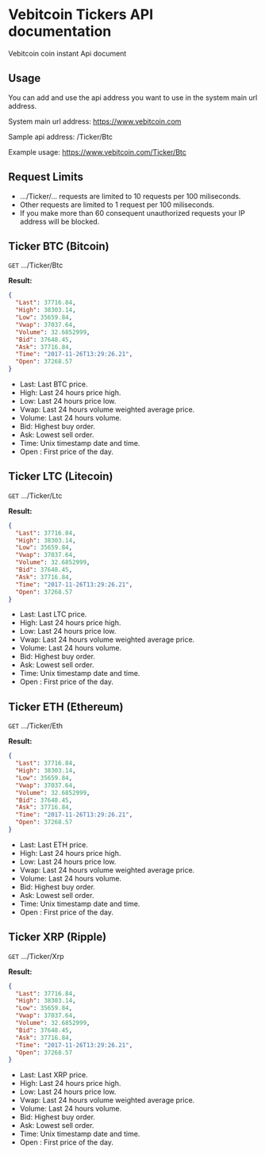 # Vebitcoin Tickers API documentation

Vebitcoin coin instant Api document

## Usage

You can add and use the api address you want to use in the system main url address.

System main url address: https://www.vebitcoin.com

Sample api address: /Ticker/Btc

Example usage: https://www.vebitcoin.com/Ticker/Btc

## Request Limits

* .../Ticker/... requests are limited to 10 requests per 100 miliseconds.
* Other requests are limited to 1 request per 100 miliseconds.
* If you make more than 60 consequent unauthorized requests your IP address will be blocked.


## Ticker BTC (Bitcoin)

<code>GET</code> .../Ticker/Btc

**Result:**

```json
{
  "Last": 37716.84,
  "High": 38303.14,
  "Low": 35659.84,
  "Vwap": 37037.64,
  "Volume": 32.6852999,
  "Bid": 37648.45,
  "Ask": 37716.84,
  "Time": "2017-11-26T13:29:26.21",
  "Open": 37268.57
}
```
* Last: Last BTC price.
* High: Last 24 hours price high.
* Low: Last 24 hours price low.
* Vwap: Last 24 hours volume weighted average price.
* Volume: Last 24 hours volume.
* Bid: Highest buy order.
* Ask: Lowest sell order.
* Time: Unix timestamp date and time.
* Open : First price of the day.

## Ticker LTC (Litecoin)

<code>GET</code> .../Ticker/Ltc

**Result:**

```json
{
  "Last": 37716.84,
  "High": 38303.14,
  "Low": 35659.84,
  "Vwap": 37037.64,
  "Volume": 32.6852999,
  "Bid": 37648.45,
  "Ask": 37716.84,
  "Time": "2017-11-26T13:29:26.21",
  "Open": 37268.57
}
```
* Last: Last LTC price.
* High: Last 24 hours price high.
* Low: Last 24 hours price low.
* Vwap: Last 24 hours volume weighted average price.
* Volume: Last 24 hours volume.
* Bid: Highest buy order.
* Ask: Lowest sell order.
* Time: Unix timestamp date and time.
* Open : First price of the day.

## Ticker ETH (Ethereum)

<code>GET</code> .../Ticker/Eth

**Result:**

```json
{
  "Last": 37716.84,
  "High": 38303.14,
  "Low": 35659.84,
  "Vwap": 37037.64,
  "Volume": 32.6852999,
  "Bid": 37648.45,
  "Ask": 37716.84,
  "Time": "2017-11-26T13:29:26.21",
  "Open": 37268.57
}
```
* Last: Last ETH price.
* High: Last 24 hours price high.
* Low: Last 24 hours price low.
* Vwap: Last 24 hours volume weighted average price.
* Volume: Last 24 hours volume.
* Bid: Highest buy order.
* Ask: Lowest sell order.
* Time: Unix timestamp date and time.
* Open : First price of the day.

## Ticker XRP (Ripple)

<code>GET</code> .../Ticker/Xrp

**Result:**

```json
{
  "Last": 37716.84,
  "High": 38303.14,
  "Low": 35659.84,
  "Vwap": 37037.64,
  "Volume": 32.6852999,
  "Bid": 37648.45,
  "Ask": 37716.84,
  "Time": "2017-11-26T13:29:26.21",
  "Open": 37268.57
}
```
* Last: Last XRP price.
* High: Last 24 hours price high.
* Low: Last 24 hours price low.
* Vwap: Last 24 hours volume weighted average price.
* Volume: Last 24 hours volume.
* Bid: Highest buy order.
* Ask: Lowest sell order.
* Time: Unix timestamp date and time.
* Open : First price of the day.
